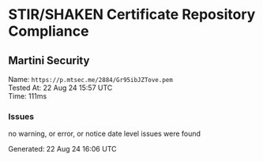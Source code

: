 # STIR/SHAKEN Certificate Repository Compliance

## Martini Security

Name: `https://p.mtsec.me/2884/Gr95ibJZTove.pem`\
Tested At: 22 Aug 24 15:57 UTC\
Time: 111ms

### Issues

no warning, or error, or notice date level issues were found

Generated: 22 Aug 24 16:06 UTC